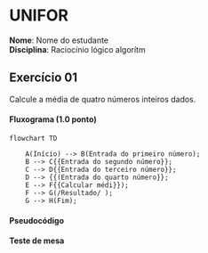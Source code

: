 # UNIFOR
**Nome**: Nome do estudante <br>
**Disciplina**: Raciocínio lógico algorítm

## Exercício 01
Calcule a média de quatro números inteiros dados.
#### Fluxograma (1.0 ponto)

```mermaid 
flowchart TD 

    A(Início) --> B(Entrada do primeiro número);
    B --> C{{Entrada do segundo número}};
    C --> D{{Entrada do terceiro número}};
    D --> {{(Entrada do quarto número}};
    E --> F{{Calcular médi}});
    F --> G(/Resultado/ );
    G --> H(Fim);

```

#### Pseudocódigo 

#### Teste de mesa 

